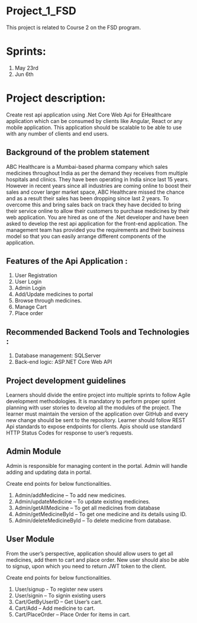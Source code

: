 # Project_1_FSD

This project is related to Course 2 on the FSD program.

# Sprints:
1. May 23rd
2. Jun 6th

# Project description:
Create rest api application using .Net Core Web Api for EHealthcare application which can be consumed by clients like Angular, React or any mobile application. This application should be scalable to be able to use with any number of clients and end users.
## Background of the problem statement
ABC Healthcare is a Mumbai-based pharma company which sales medicines throughout India as per the demand they receives from multiple hospitals and clinics. They have been operating in India since last 15 years.
However in recent years since all industries are coming online to boost their sales and cover larger market space, ABC Healthcare missed the chance and as a result their sales has been dropping since last 2 years. To overcome this and bring sales back on track they have decided to bring their service online to allow their customers to purchase medicines by their web application.
You are hired as one of the .Net developer and have been asked to  develop the rest api application for the front-end application. The management team has provided you the  requirements and their business model so that you can easily arrange different  components of the application. 

## Features of the Api Application :
1. User Registration 
2. User Login 
3. Admin Login
4. Add/Update medicines to portal
5. Browse through medicines. 
8. Manage Cart
9. Place order  

## Recommended Backend Tools and Technologies :
1. Database management: SQLServer  
2. Back-end logic: ASP.NET Core Web API

## Project development guidelines
Learners should divide the entire project into multiple sprints to follow Agile development methodologies.
It is mandatory to perform proper sprint planning with user stories to  develop all the modules of the project. 
The learner must maintain the version of the application over GitHub and  every new change should be sent to the repository. 
Learner should follow REST Api standards to expose endpoints for clients.
Apis should use standard HTTP Status Codes for response to user’s requests.

## Admin Module
Admin is responsible for managing content in the portal. Admin will handle adding and updating data in portal.

Create end points for below functionalities.

1. Admin/addMedicine – To add new medicines.
2. Admin/updateMedicine – To update existing medicines.
3. Admin/getAllMedicine – To get all medicines from database
4. Admin/getMedicineById – To get one medicine and its details using ID.
5. Admin/deleteMedicineById – To delete medicine from database.

## User Module
From the user’s perspective, application should allow users to get all medicines, add them to cart and place order. New user should also be able to signup, upon which you need to return JWT token to the client.

Create end points for below functionalities.

1. User/signup  - To register new users
2. User/signin – To signin existing users
3. Cart/GetByUserID – Get User’s cart.
4. Cart/Add – Add medicine to cart.
5. Cart/PlaceOrder – Place Order for items in cart.
